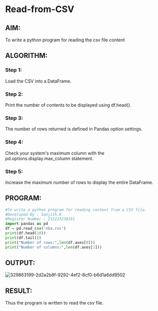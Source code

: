# Read-from-CSV

## AIM:
To write a python program for reading the csv file content
## ALGORITHM:
### Step 1:
Load the CSV into a DataFrame.
### Step 2:
Print the number of contents to be displayed using df.head().
### Step 3:
The number of rows returned is defined in Pandas option settings.
### Step 4:
Check your system's maximum column with the pd.options.display.max_column statement.
### Step 5:
Increase the maximum number of rows to display the entire DataFrame.

## PROGRAM:
```python
#To write a python program for reading content from a CSV file.
#Developed By : Sanjith.R
#Register Number : 212223230191
import pandas as pd
df = pd.read_csv('nba.csv')
print(df.head(10))
print(df.tail())
print("Number of rows:",len(df.axes[0]))
print("Number of columns:",len(df.axes[1]))
```
## OUTPUT:
![329863199-2d2a2b8f-9292-4ef2-8cf0-b6d1a6dd9502](https://github.com/sanjithbro/Read-from-CS/assets/167451460/77635f1b-addb-4331-989a-e45c57ebda4d)
## RESULT:
Thus the program is written to read the csv file.

